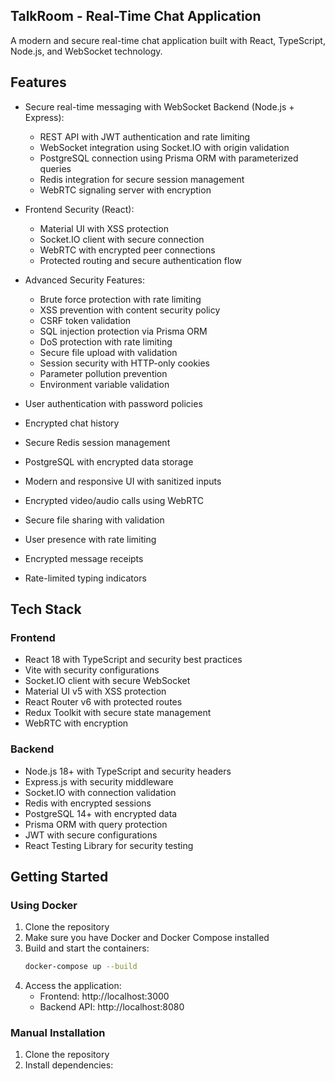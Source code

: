 ## TalkRoom - Real-Time Chat Application

A modern and secure real-time chat application built with React, TypeScript, Node.js, and WebSocket technology.

## Features

- Secure real-time messaging with WebSocket Backend (Node.js + Express):

  - REST API with JWT authentication and rate limiting
  - WebSocket integration using Socket.IO with origin validation
  - PostgreSQL connection using Prisma ORM with parameterized queries
  - Redis integration for secure session management
  - WebRTC signaling server with encryption

- Frontend Security (React):

  - Material UI with XSS protection
  - Socket.IO client with secure connection
  - WebRTC with encrypted peer connections
  - Protected routing and secure authentication flow

- Advanced Security Features:

  - Brute force protection with rate limiting
  - XSS prevention with content security policy
  - CSRF token validation
  - SQL injection protection via Prisma ORM
  - DoS protection with rate limiting
  - Secure file upload with validation
  - Session security with HTTP-only cookies
  - Parameter pollution prevention
  - Environment variable validation

- User authentication with password policies
- Encrypted chat history
- Secure Redis session management
- PostgreSQL with encrypted data storage
- Modern and responsive UI with sanitized inputs
- Encrypted video/audio calls using WebRTC
- Secure file sharing with validation
- User presence with rate limiting
- Encrypted message receipts
- Rate-limited typing indicators

## Tech Stack

### Frontend

- React 18 with TypeScript and security best practices
- Vite with security configurations
- Socket.IO client with secure WebSocket
- Material UI v5 with XSS protection
- React Router v6 with protected routes
- Redux Toolkit with secure state management
- WebRTC with encryption

### Backend

- Node.js 18+ with TypeScript and security headers
- Express.js with security middleware
- Socket.IO with connection validation
- Redis with encrypted sessions
- PostgreSQL 14+ with encrypted data
- Prisma ORM with query protection
- JWT with secure configurations
- React Testing Library for security testing

## Getting Started

### Using Docker

1. Clone the repository
2. Make sure you have Docker and Docker Compose installed
3. Build and start the containers:
   ```bash
   docker-compose up --build
   ```
4. Access the application:
   - Frontend: http://localhost:3000
   - Backend API: http://localhost:8080

### Manual Installation

1. Clone the repository
2. Install dependencies:
